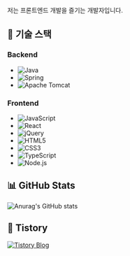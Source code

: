 <!--
**Anseongmin5739/Anseongmin5739** is a ✨ _special_ ✨ repository because its `README.md` (this file) appears on your GitHub profile.
-->

저는 프론트엔드 개발을 즐기는 개발자입니다.  

## 🚀 기술 스택

### Backend
- ![Java](https://img.shields.io/badge/Java-007396?style=flat-square&logo=java&logoColor=white)
- ![Spring](https://img.shields.io/badge/Spring-6DB33F?style=flat-square&logo=spring&logoColor=white)
- ![Apache Tomcat](https://img.shields.io/badge/Apache%20Tomcat-F8DC75?style=flat-square&logo=apache-tomcat&logoColor=black)

### Frontend
- ![JavaScript](https://img.shields.io/badge/JavaScript-F7DF1E?style=flat-square&logo=javascript&logoColor=black)
- ![React](https://img.shields.io/badge/React-61DAFB?style=flat-square&logo=react&logoColor=black)
- ![jQuery](https://img.shields.io/badge/jQuery-0769AD?style=flat-square&logo=jquery&logoColor=white)
- ![HTML5](https://img.shields.io/badge/HTML5-E34F26?style=flat-square&logo=html5&logoColor=white)
- ![CSS3](https://img.shields.io/badge/CSS3-1572B6?style=flat-square&logo=css3&logoColor=white)
- ![TypeScript](https://img.shields.io/badge/TypeScript-3178C6?style=flat-square&logo=typescript&logoColor=white)
- ![Node.js](https://img.shields.io/badge/Node.js-339933?style=flat-square&logo=nodedotjs&logoColor=white)

## 📊 GitHub Stats

![Anurag's GitHub stats](https://github-readme-stats.vercel.app/api?username=Anseongmin5739&show_icons=true&theme=radical)

## 📌 Tistory

[![Tistory Blog](https://img.shields.io/badge/Tistory-FF5722?style=flat-square&logo=tistory&logoColor=white)]([https://your-tistory-link.com](https://smahn4069.tistory.com/))


